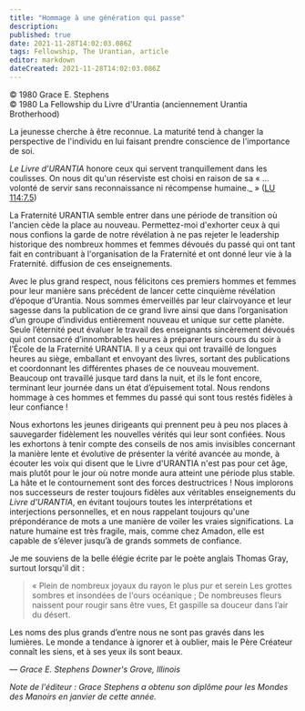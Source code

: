 ```yaml
---
title: "Hommage à une génération qui passe"
description: 
published: true
date: 2021-11-28T14:02:03.086Z
tags: Fellowship, The Urantian, article
editor: markdown
dateCreated: 2021-11-28T14:02:03.086Z
---
```


<p class="v-card v-sheet theme--light gray lighten-3 px-2">© 1980 Grace E. Stephens<br>© 1980 La Fellowship du Livre d'Urantia (anciennement Urantia Brotherhood)</p>


La jeunesse cherche à être reconnue. La maturité tend à changer la perspective de l'individu en lui faisant prendre conscience de l'importance de soi.

_Le Livre d'URANTIA_ honore ceux qui servent tranquillement dans les coulisses. On nous dit qu'un réserviste est choisi en raison de sa « ... volonté de servir sans reconnaissance ni récompense humaine._ » ([LU 114:7.5](/fr/The_Urantia_Book/114#p7_5))

La Fraternité URANTIA semble entrer dans une période de transition où l'ancien cède la place au nouveau. Permettez-moi d'exhorter ceux à qui nous confions la garde de notre révélation à ne pas rejeter le leadership historique des nombreux hommes et femmes dévoués du passé qui ont tant fait en contribuant à l'organisation de la Fraternité et ont donné leur vie à la Fraternité. diffusion de ces enseignements.

Avec le plus grand respect, nous félicitons ces premiers hommes et femmes pour leur manière sans précédent de lancer cette cinquième révélation d’époque d’Urantia. Nous sommes émerveillés par leur clairvoyance et leur sagesse dans la publication de ce grand livre ainsi que dans l’organisation d’un groupe d’individus entièrement nouveau et unique sur cette planète. Seule l’éternité peut évaluer le travail des enseignants sincèrement dévoués qui ont consacré d’innombrables heures à préparer leurs cours du soir à l’École de la Fraternité URANTIA. Il y a ceux qui ont travaillé de longues heures au siège, emballant et envoyant des livres, sortant des publications et coordonnant les différentes phases de ce nouveau mouvement. Beaucoup ont travaillé jusque tard dans la nuit, et ils le font encore, terminant leur journée dans un état d’épuisement total. Nous rendons hommage à ces hommes et femmes du passé qui sont tous restés fidèles à leur confiance !

Nous exhortons les jeunes dirigeants qui prennent peu à peu nos places à sauvegarder fidèlement les nouvelles vérités qui leur sont confiées. Nous les exhortons à tenir compte des conseils de nos amis invisibles concernant la manière lente et évolutive de présenter la vérité avancée au monde, à écouter les voix qui disent que le Livre d'URANTIA n'est pas pour cet âge, mais plutôt pour le jour où notre monde aura atteint une période plus stable. La hâte et le contournement sont des forces destructrices ! Nous implorons nos successeurs de rester toujours fidèles aux véritables enseignements du _Livre d'URANTIA_, en évitant toujours toutes les interprétations et interjections personnelles, et en nous rappelant toujours qu'une prépondérance de mots a une manière de voiler les vraies significations. La nature humaine est très fragile, mais, comme chez Amadon, elle est capable de s’élever jusqu’à de grands sommets de confiance.

Je me souviens de la belle élégie écrite par le poète anglais Thomas Gray, surtout lorsqu'il dit :

> « Plein de nombreux joyaux du rayon le plus pur et serein
> Les grottes sombres et insondées de l'ours océanique ;
> De nombreuses fleurs naissent pour rougir sans être vues,
> Et gaspille sa douceur dans l’air du désert.

Les noms des plus grands d’entre nous ne sont pas gravés dans les lumières. Le monde a tendance à ignorer et à oublier, mais le Père Créateur connaît les siens, et à ses yeux ils sont beaux.

— _Grace E. Stephens_
_Downer's Grove, Illinois_

_Note de l'éditeur : Grace Stephens a obtenu son diplôme pour les Mondes des Manoirs en janvier de cette année._

